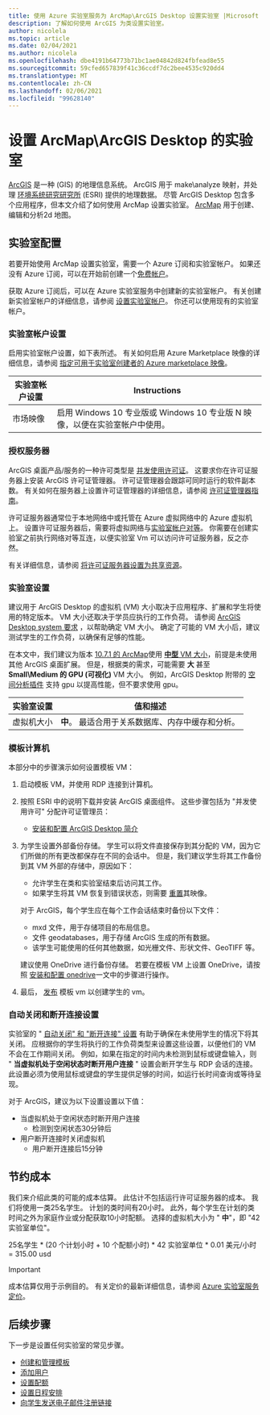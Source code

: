 ```yaml
---
title: 使用 Azure 实验室服务为 ArcMap\ArcGIS Desktop 设置实验室 |Microsoft Docs
description: 了解如何使用 ArcGIS 为类设置实验室。
author: nicolela
ms.topic: article
ms.date: 02/04/2021
ms.author: nicolela
ms.openlocfilehash: dbe4191b64773b71bc1ae04842d824fbfead8e55
ms.sourcegitcommit: 59cfed657839f41c36ccdf7dc2bee4535c920dd4
ms.translationtype: MT
ms.contentlocale: zh-CN
ms.lasthandoff: 02/06/2021
ms.locfileid: "99628140"
---
```

# <a name="set-up-a-lab-for-arcmaparcgis-desktop"></a>设置 ArcMap\ArcGIS Desktop 的实验室

[ArcGIS](https://www.esri.com/en-us/arcgis/products/arcgis-solutions/overview) 是一种 (GIS) 的地理信息系统。  ArcGIS 用于 make\analyze 映射，并处理 [环境系统研究研究所](https://www.esri.com/en-us/home) (ESRI) 提供的地理数据。  尽管 ArcGIS Desktop 包含多个应用程序，但本文介绍了如何使用 ArcMap 设置实验室。  [ArcMap](https://desktop.arcgis.com/en/arcmap/latest/map/main/what-is-arcmap-.htm) 用于创建、编辑和分析2d 地图。

## <a name="lab-configuration"></a>实验室配置

若要开始使用 ArcMap 设置实验室，需要一个 Azure 订阅和实验室帐户。  如果还没有 Azure 订阅，可以在开始前创建一个[免费帐户](https://azure.microsoft.com/free/)。

获取 Azure 订阅后，可以在 Azure 实验室服务中创建新的实验室帐户。  有关创建新实验室帐户的详细信息，请参阅 [设置实验室帐户](tutorial-setup-lab-account.md)。  你还可以使用现有的实验室帐户。

### <a name="lab-account-settings"></a>实验室帐户设置

启用实验室帐户设置，如下表所述。  有关如何启用 Azure Marketplace 映像的详细信息，请参阅 [指定可用于实验室创建者的 Azure marketplace 映像](https://docs.microsoft.com/azure/lab-services/specify-marketplace-images)。

| 实验室帐户设置 | Instructions |
| ------------------- | ------------ |
|市场映像| 启用 Windows 10 专业版或 Windows 10 专业版 N 映像，以便在实验室帐户中使用。|

### <a name="licensing-server"></a>授权服务器

ArcGIS 桌面产品/服务的一种许可类型是 [并发使用许可证](https://desktop.arcgis.com/en/license-manager/latest/license-manager-basics.htm)。  这要求你在许可证服务器上安装 ArcGIS 许可证管理器。  许可证管理器会跟踪可同时运行的软件副本数。  有关如何在服务器上设置许可证管理器的详细信息，请参阅 [许可证管理器指南](https://desktop.arcgis.com/en/license-manager/latest/welcome.htm)。

许可证服务器通常位于本地网络中或托管在 Azure 虚拟网络中的 Azure 虚拟机上。  设置许可证服务器后，需要将虚拟网络与[实验室帐户](https://docs.microsoft.com/azure/lab-services/tutorial-setup-lab-account)[对等](https://docs.microsoft.com/azure/lab-services/how-to-connect-peer-virtual-network)。  你需要在创建实验室之前执行网络对等互连，以便实验室 Vm 可以访问许可证服务器，反之亦然。

有关详细信息，请参阅 [将许可证服务器设置为共享资源](how-to-create-a-lab-with-shared-resource.md)。

### <a name="lab-settings"></a>实验室设置

建议用于 ArcGIS Desktop 的虚拟机 (VM) 大小取决于应用程序、扩展和学生将使用的特定版本。  VM 大小还取决于学员应执行的工作负荷。  请参阅 [ArcGIS Desktop system 要求](https://desktop.arcgis.com/en/system-requirements/latest/arcgis-desktop-system-requirements.htm) ，以帮助确定 VM 大小。  确定了可能的 VM 大小后，建议测试学生的工作负荷，以确保有足够的性能。

在本文中，我们建议为版本 [10.7.1 的 ArcMap](https://desktop.arcgis.com/en/system-requirements/10.7/arcgis-desktop-system-requirements.htm)使用 [**中型** VM 大小](administrator-guide.md#vm-sizing)，前提是未使用其他 ArcGIS 桌面扩展。  但是，根据类的需求，可能需要 **大** 甚至 **Small\Medium 的 GPU (可视化)** VM 大小。  例如，ArcGIS Desktop 附带的 [空间分析插件](https://desktop.arcgis.com/en/arcmap/latest/tools/spatial-analyst-toolbox/gpu-processing-with-spatial-analyst.htm) 支持 gpu 以提高性能，但不要求使用 gpu。

| 实验室设置 | 值和描述 |
| ------------ | ------------------ |
|虚拟机大小| **中**。  最适合用于关系数据库、内存中缓存和分析。|  

### <a name="template-machine"></a>模板计算机

本部分中的步骤演示如何设置模板 VM：

1.  启动模板 VM，并使用 RDP 连接到计算机。

2.  按照 ESRI 中的说明下载并安装 ArcGIS 桌面组件。  这些步骤包括为 "并发使用许可" 分配许可证管理员： 
    - [安装和配置 ArcGIS Desktop 简介](https://desktop.arcgis.com/arcmap/latest/get-started/installation-guide/introduction.htm)

3.  为学生设置外部备份存储。  学生可以将文件直接保存到其分配的 VM，因为它们所做的所有更改都保存在不同的会话中。  但是，我们建议学生将其工作备份到其 VM 外部的存储中，原因如下：
    - 允许学生在类和实验室结束后访问其工作。  
    - 如果学生将其 VM 恢复到错误状态，则需要 [重置](how-to-set-virtual-machine-passwords.md#reset-vms)其映像。

    对于 ArcGIS，每个学生应在每个工作会话结束时备份以下文件：

    - mxd 文件，用于存储项目的布局信息。
    - 文件 geodatabases，用于存储 ArcGIS 生成的所有数据。
    - 该学生可能使用的任何其他数据，如光栅文件、形状文件、GeoTIFF 等。

    建议使用 OneDrive 进行备份存储。  若要在模板 VM 上设置 OneDrive，请按照 [安装和配置 onedrive](how-to-prepare-windows-template.md#install-and-configure-onedrive)一文中的步骤进行操作。 

4.  最后， [发布](how-to-create-manage-template.md#publish-the-template-vm) 模板 vm 以创建学生的 vm。

### <a name="auto-shutdown-and-disconnect-settings"></a>自动关闭和断开连接设置

实验室的 " [自动关闭" 和 "断开连接" 设置](cost-management-guide.md#automatic-shutdown-settings-for-cost-control) 有助于确保在未使用学生的情况下将其关闭。  应根据你的学生将执行的工作负荷类型来设置这些设置，以便他们的 VM 不会在工作期间关闭。  例如，如果在指定的时间内未检测到鼠标或键盘输入，则 " **当虚拟机处于空闲状态时断开用户连接** " 设置会断开学生与 RDP 会话的连接。  此设置必须为使用鼠标或键盘的学生提供足够的时间，如运行长时间查询或等待呈现。

对于 ArcGIS，建议为以下设置设置以下值：
- 当虚拟机处于空闲状态时断开用户连接
    - 检测到空闲状态30分钟后
- 用户断开连接时关闭虚拟机
    - 用户断开连接后15分钟

## <a name="cost"></a>节约成本

我们来介绍此类的可能的成本估算。 此估计不包括运行许可证服务器的成本。 我们将使用一类25名学生。 计划的类时间有20小时。 此外，每个学生在计划的类时间之外为家庭作业或分配获取10小时配额。 选择的虚拟机大小为 " **中**"，即 "42 实验室单位"。

25名学生 \* (20 个计划小时 + 10 个配额小时) \* 42 实验室单位 * 0.01 美元/小时 = 315.00 usd

>[!IMPORTANT]
> 成本估算仅用于示例目的。  有关定价的最新详细信息，请参阅 [Azure 实验室服务定价](https://azure.microsoft.com/pricing/details/lab-services/)。  

## <a name="next-steps"></a>后续步骤

下一步是设置任何实验室的常见步骤。

- [创建和管理模板](how-to-create-manage-template.md)
- [添加用户](tutorial-setup-classroom-lab.md#add-users-to-the-lab)
- [设置配额](how-to-configure-student-usage.md#set-quotas-for-users)
- [设置日程安排](tutorial-setup-classroom-lab.md#set-a-schedule-for-the-lab)
- [向学生发送电子邮件注册链接](how-to-configure-student-usage.md#send-invitations-to-users)